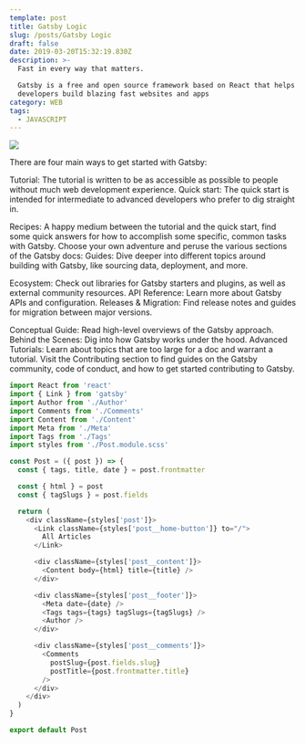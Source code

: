 ```yaml
---
template: post
title: Gatsby Logic
slug: /posts/Gatsby Logic
draft: false
date: 2019-03-20T15:32:19.830Z
description: >-
  Fast in every way that matters.

  Gatsby is a free and open source framework based on React that helps
  developers build blazing fast websites and apps
category: WEB
tags:
  - JAVASCRIPT
---
```

![](/media/architecture-gatsby.webp)

There are four main ways to get started with Gatsby:

Tutorial: The tutorial is written to be as accessible as possible to people without much web development experience.
Quick start: The quick start is intended for intermediate to advanced developers who prefer to dig straight in.

Recipes: A happy medium between the tutorial and the quick start, find some quick answers for how to accomplish some specific, common tasks with Gatsby.
Choose your own adventure and peruse the various sections of the Gatsby docs:
Guides: Dive deeper into different topics around building with Gatsby, like sourcing data, deployment, and more.

Ecosystem: Check out libraries for Gatsby starters and plugins, as well as external community resources.
API Reference: Learn more about Gatsby APIs and configuration.
Releases & Migration: Find release notes and guides for migration between major versions.

Conceptual Guide: Read high-level overviews of the Gatsby approach.
Behind the Scenes: Dig into how Gatsby works under the hood.
Advanced Tutorials: Learn about topics that are too large for a doc and warrant a tutorial.
Visit the Contributing section to find guides on the Gatsby community, code of conduct, and how to get started contributing to Gatsby.

```javascript
import React from 'react'
import { Link } from 'gatsby'
import Author from './Author'
import Comments from './Comments'
import Content from './Content'
import Meta from './Meta'
import Tags from './Tags'
import styles from './Post.module.scss'

const Post = ({ post }) => {
  const { tags, title, date } = post.frontmatter

  const { html } = post
  const { tagSlugs } = post.fields

  return (
    <div className={styles['post']}>
      <Link className={styles['post__home-button']} to="/">
        All Articles
      </Link>

      <div className={styles['post__content']}>
        <Content body={html} title={title} />
      </div>

      <div className={styles['post__footer']}>
        <Meta date={date} />
        <Tags tags={tags} tagSlugs={tagSlugs} />
        <Author />
      </div>

      <div className={styles['post__comments']}>
        <Comments
          postSlug={post.fields.slug}
          postTitle={post.frontmatter.title}
        />
      </div>
    </div>
  )
}

export default Post
```
